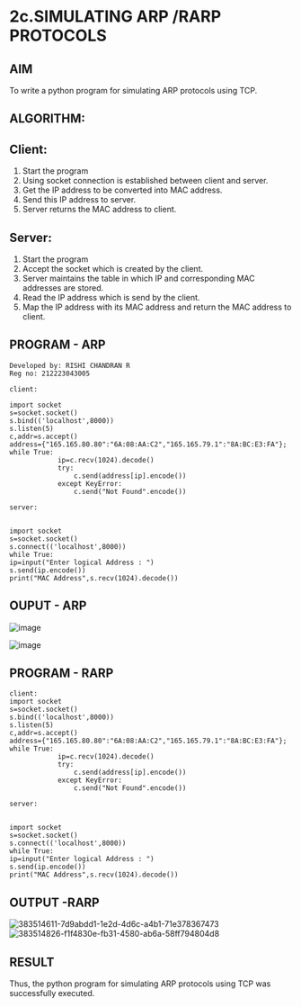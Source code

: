 # 2c.SIMULATING ARP /RARP PROTOCOLS
## AIM
To write a python program for simulating ARP protocols using TCP.
## ALGORITHM:
## Client:
1. Start the program
2. Using socket connection is established between client and server.
3. Get the IP address to be converted into MAC address.
4. Send this IP address to server.
5. Server returns the MAC address to client.
## Server:
1. Start the program
2. Accept the socket which is created by the client.
3. Server maintains the table in which IP and corresponding MAC addresses are
stored.
4. Read the IP address which is send by the client.
5. Map the IP address with its MAC address and return the MAC address to client.
## PROGRAM - ARP
```
Developed by: RISHI CHANDRAN R
Reg no: 212223043005

client:

import socket 
s=socket.socket() 
s.bind(('localhost',8000)) 
s.listen(5) 
c,addr=s.accept() 
address={"165.165.80.80":"6A:08:AA:C2","165.165.79.1":"8A:BC:E3:FA"}; 
while True: 
            ip=c.recv(1024).decode() 
            try: 
                c.send(address[ip].encode()) 
            except KeyError: 
                c.send("Not Found".encode())

server:


import socket 
s=socket.socket() 
s.connect(('localhost',8000)) 
while True: 
ip=input("Enter logical Address : ") 
s.send(ip.encode())
print("MAC Address",s.recv(1024).decode())
```
## OUPUT - ARP
![image](https://github.com/user-attachments/assets/7d9abdd1-1e2d-4d6c-a4b1-71e378367473)

![image](https://github.com/user-attachments/assets/f1f4830e-fb31-4580-ab6a-58ff794804d8)

## PROGRAM - RARP
```
client:
import socket 
s=socket.socket() 
s.bind(('localhost',8000)) 
s.listen(5) 
c,addr=s.accept() 
address={"165.165.80.80":"6A:08:AA:C2","165.165.79.1":"8A:BC:E3:FA"}; 
while True: 
            ip=c.recv(1024).decode() 
            try: 
                c.send(address[ip].encode()) 
            except KeyError: 
                c.send("Not Found".encode())

server:


import socket 
s=socket.socket() 
s.connect(('localhost',8000)) 
while True: 
ip=input("Enter logical Address : ") 
s.send(ip.encode())
print("MAC Address",s.recv(1024).decode())
```
## OUTPUT -RARP
![383514611-7d9abdd1-1e2d-4d6c-a4b1-71e378367473](https://github.com/user-attachments/assets/6ace6f05-f2ad-4554-acde-46e25ae9b16b)
![383514826-f1f4830e-fb31-4580-ab6a-58ff794804d8](https://github.com/user-attachments/assets/630c9b3c-ccb8-43f3-ae06-7bb8e2309862)

## RESULT
Thus, the python program for simulating ARP protocols using TCP was successfully 
executed.
